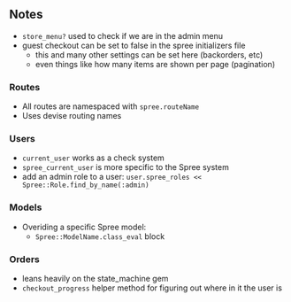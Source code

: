 ## Notes

* `store_menu?` used to check if we are in the admin menu
* guest checkout can be set to false in the spree initializers file
	* this and many other settings can be set here (backorders, etc)
	* even things like how many items are shown per page (pagination)

### Routes

* All routes are namespaced with `spree.routeName`
* Uses devise routing names

### Users

* `current_user` works as a check system
* `spree_current_user` is more specific to the Spree system
* add an admin role to a user: `user.spree_roles << Spree::Role.find_by_name(:admin)`

### Models

* Overiding a specific Spree model:
	* `Spree::ModelName.class_eval` block

### Orders

* leans heavily on the state_machine gem
* `checkout_progress` helper method for figuring out where in it the user is
